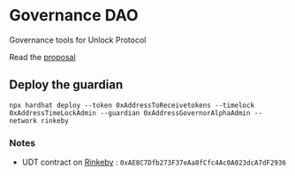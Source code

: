 # Governance DAO

Governance tools for Unlock Protocol

Read the [proposal](https://www.notion.so/unlockprotocol/Governance-DAO-c007ec3efab942b99d5903bb87e58b48)

## Deploy the guardian

```
npx hardhat deploy --token 0xAddressToReceivetokens --timelock 0xAddressTimeLockAdmin --guardian 0xAddressGovernorAlphaAdmin --network rinkeby
```


### Notes

- UDT contract on [Rinkeby](https://rinkeby.etherscan.io/address/0xAE8C7Dfb273F37eAa8fCfc4Ac0A023dcA7dF2936#readContract) : `0xAE8C7Dfb273F37eAa8fCfc4Ac0A023dcA7dF2936`
